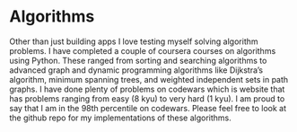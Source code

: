 # Algorithms
Other than just building apps I love testing myself solving algorithm problems. I have completed a couple of coursera courses on algorithms using Python. These ranged from sorting and searching algorithms to advanced graph and dynamic programming algorithms like Dijkstra’s algorithm, minimum spanning trees, and weighted independent sets in path graphs. I have done plenty of problems on codewars which is website that has problems ranging from easy (8 kyu) to very hard (1 kyu). I am proud to say that I am in the 98th percentile on codewars. Please feel free to look at the github repo for my implementations of these algorithms.
